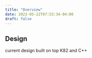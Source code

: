 ```yaml
---
title: "Overview"
date: 2023-05-22T07:53:34-04:00
draft: false
---
```


## Design

current design built on top K82 and C++